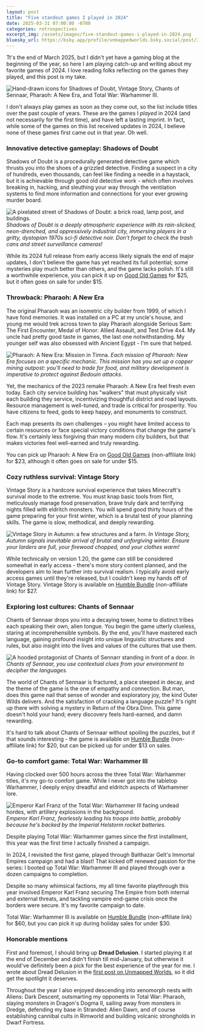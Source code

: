 ```yaml
---
layout: post
title: "Five standout games I played in 2024"
date: 2025-03-31 07:00:00 -0700
categories: retrospectives
excerpt_img: /assets/images/five-standout-games-i-played-in-2024.png
bluesky_url: https://bsky.app/profile/unmappedworlds.bsky.social/post/3lsjh7mm3zc2r
---
```


Tt's the end of March 2025, but I didn't yet have a gaming blog at the beginning of the year, so here I am playing catch-up and writing about my favorite games of 2024. I love reading folks reflecting on the games they played, and this post is my take.

![Hand-drawn icons for Shadows of Doubt, Vintage Story, Chants of Sennaar, Pharaoh: A New Era, and Total War: Warhammer III.](/assets/images/five-standout-games-i-played-in-2024.png)

I don't always play games as soon as they come out, so the list include titles over the past couple of years. These are the games I *played* in 2024 (and not necessarily for the first time), and have left a lasting imprint. In fact, while some of the games on this list received updates in 2024, I believe none of these games first came out in that year. Oh well.

### Innovative detective gameplay: Shadows of Doubt

Shadows of Doubt is a procedurally generated detective game which thrusts you into the shoes of a grizzled detective. Finding a suspect in a city of hundreds, even thousands, can feel like finding a needle in a haystack, but it is achievable through good old detective work - which often involves breaking in, hacking, and sleuthing your way through the ventilation systems to find more information and connections for your ever growing murder board.

![A pixelated street of Shadows of Doubt: a brick road, lamp post, and buildings.](/assets/images/shadows-of-doubt-street-corner.jpg)
*Shadows of Doubt is a deeply atmospheric experience with its rain-slicked, neon-drenched, and oppressively industrial city, immersing players in a gritty, dystopian 1970s sci-fi detective noir. Don't forget to check the trash cans and street surveillance cameras!*

While its 2024 full release from early access likely signals the end of major updates, I don't believe the game has yet reached its full potential; some mysteries play much better than others, and the game lacks polish.  It's still a worthwhile experience, you can pick it up on [Good Old Games](https://www.gog.com/en/game/shadows_of_doubt) for $25, but it often goes on sale for under $15.

### Throwback: Pharaoh: A New Era

The original Pharaoh was an isometric city builder from 1999, of which I have fond memories.  It was installed on a PC at my uncle's house, and young me would trek across town to play Pharaoh alongside Serious Sam: The First Encounter, Medal of Honor: Allied Assault, and Test Drive 4x4. My uncle had pretty good taste in games, the last one notwithstanding. My younger self was also obsessed with Ancient Egypt - I'm sure that helped.

![Pharaoh: A New Era: Mission in Timna.](/assets/images/pharaoh-a-new-era-timna.jpg)
*Each mission of Pharaoh: New Era focuses on a specific mechanic. This mission has you set up a copper mining outpost: you'll need to trade for food, and military development is imperative to protect against Bedouin attacks.*

Yet, the mechanics of the 2023 remake Pharaoh: A New Era feel fresh even today. Each city service building has "walkers" that must physically visit each building they service, incentivizing thoughtful district and road layouts. Resource management is well-tuned, and trade is critical for prosperity. You have citizens to feed, gods to keep happy, and monuments to construct.

Each map presents its own challenges – you might have limited access to certain resources or face special victory conditions that change the game's flow. It's certainly less forgiving than many modern city builders, but that makes victories feel well-earned and truly rewarding.

You can pick up Pharaoh: A New Era on [Good Old Games](https://www.gog.com/en/game/pharaoh_a_new_era) (non-affiliate link) for $23, although it often goes on sale for under $15.

### Cozy ruthless survival: Vintage Story

Vintage Story is a hardcore survival experience that takes Minecraft's survival mode to the extreme. You must knap basic tools from flint, meticulously manage food preservation, brave truly dark and terrifying nights filled with eldritch monsters. You will spend good thirty hours of the game preparing for your first winter, which is a brutal test of your planning skills. The game is slow, methodical, and deeply rewarding.

![Vintage Story in Autumn: a few structures and a farm.](/assets/images/vintage-story-autumn.png)
*In Vintage Story, Autumn signals inevitable arrival of brutal and unforgiving winter. Ensure your larders are full, your firewood chopped, and your clothes warm!*

While technically on version 1.20, the game can still be considered somewhat in early access - there's more story content planned, and the developers aim to lean further into survival realism. I typically avoid early access games until they're released, but I couldn't keep my hands off of Vintage Story. Vintage Story is available on [Humble Bundle](https://www.humblebundle.com/store/vintage-story) (non-affiliate link) for $27.

### Exploring lost cultures: Chants of Sennaar

Chants of Sennaar drops you into a decaying tower, home to distinct tribes each speaking their own, alien tongue. You begin the game utterly clueless, staring at incomprehensible symbols. By the end, you'll have mastered each language, gaining profound insight into unique linguistic structures and rules, but also insight into the lives and values of the cultures that use them.

![A hooded protagonist of Chants of Sennarr standing in front of a door.](/assets/images/chants-of-sennaar-door.jpg)
*In Chants of Sennaar, you use contextual clues from your environment to decipher the languages.*

The world of Chants of Sennaar is fractured, a place steeped in decay, and the theme of the game is the one of empathy and connection. But man, does this game nail that sense of wonder and exploratory joy, the kind Outer Wilds delivers. And the satisfaction of cracking a language puzzle? It's right up there with solving a mystery in Return of the Obra Dinn. This game doesn't hold your hand; every discovery feels hard-earned, and damn rewarding.

It's hard to talk about Chants of Sennaar without spoiling the puzzles, but if that sounds interesting - the game is available on [Humble Bundle](https://www.humblebundle.com/store/chants-of-sennaar) (non-affiliate link) for $20, but can be picked up for under $13 on sales.

### Go-to comfort game: Total War: Warhammer III

Having clocked over 500 hours across the three Total War: Warhammer titles, it's my go-to comfort game. While I never got into the tabletop Warhammer, I deeply enjoy dreadful and eldritch aspects of Warhammer lore.

![Emperor Karl Franz of the Total War: Warhammer III facing undead hordes, with artillery explosions in the background.](/assets/images/total-warhammer-iii-karl-franz.jpg)
*Emperor Karl Franz, fearlessly leading his troops into battle, probably because he's backed by the Imperial Helstorm rocket batteries.*

Despite playing Total War: Warhammer games since the first installment, this year was the first time I actually finished a campaign.

In 2024, I revisited the first game, played through Balthazar Gelt's Immortal Empires campaign and had a blast! That kicked off renewed passion for the series: I booted up Total War: Warhammer III and played through over a dozen campaigns to completion.

Despite so many whimsical factions, my all time favorite playthrough this year involved Emperor Karl Franz securing The Empire from both internal and external threats, and tackling vampire end-game crisis once the borders were secure. It's my favorite campaign to date.

Total War: Warhammer III is available on [Humble Bundle](https://www.humblebundle.com/store/total-war-warhammer-iii) (non-affiliate link) for $60, but you can pick it up during holiday sales for under $30.

### Honorable mentions

First and foremost, I should bring up **Dread Delusion**. I started playing it at the end of December and didn't finish till mid-January, but otherwise it would've definitely been a pick for the best experience of the year for me. I wrote about Dread Delusion in the [first post on Unmapped Worlds](/posts/why-i-enjoyed-dread-delusion/), so it did get the spotlight it deserves.

Throughout the year I also enjoyed descending into xenomorph nests with Aliens: Dark Descent, outsmarting my opponents in Total War: Pharaoh, slaying monsters in Dragon's Dogma II, sailing away from monsters in Dredge, defending my base in Stranded: Alien Dawn, and of course establishing cannibal cults in Rimworld and building volcanic strongholds in Dwarf Fortress.
